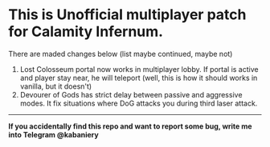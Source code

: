 # This is Unofficial multiplayer patch for Calamity Infernum.
There are maded changes below (list maybe continued, maybe not)
1. Lost Colosseum portal now works in multiplayer lobby. If portal is active and player stay near, he will teleport (well, this is how it should works in vanilla, but it doesn't)
2. Devourer of Gods has strict delay between passive and aggressive modes. It fix situations where DoG attacks you during third laser attack.
___________________
**If you accidentally find this repo and want to report some bug, write me into Telegram @kabaniery**
